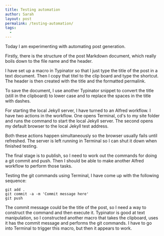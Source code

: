 ```yaml
---
title: Testing automation
author: Sarah
layout: post
permalink: /testing-automation/
tags:
  - 
---
```

Today I am experimenting with automating post generation.

Firstly, there is the structure of the post Markdown document, which really boils down to the file name and the header.

I have set up a macro in Typinator so that I just type the title of the post in a text document. Then I copy that titel to the clip board and type the shortcut. The header is then created with the title and the formatted permalink.

To save the document, I use another Typinator snippet to convert the title (still in the clipboard) to lower case and to replace the spaces in the title with dashes.

For starting the local Jekyll server, I have turned to an Alfred workflow. I have two actions in the workflow. One opens Terminal, cd's to my site folder and runs the command to start the local Jekyll server. The second opens my default browser to the local Jekyll test address.

Both these actions happen simultaneously so the browser usually fails until refreshed.
The server is left running in Terminal so I can shut it down when finished testing.

The final stage is to publish, so I need to work out the commands for doing a git commit and push. Then I should be able to make another Alfred workflow to perform those tasks.

Testing the git commands using Terminal, I have come up with the following sequence:

    git add .
    git commit -a -m 'Commit message here'
    git push

The commit message could be the title of the post, so I need a way to construct the command and then execute it. Typinator is good at text manipulation, so I constructed another macro that takes the clipboard, uses it has the commit message and performs the git commands. I have to go into Terminal to trigger this macro, but then it appears to work.


